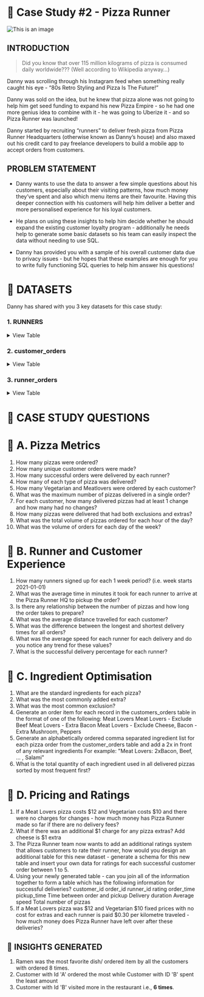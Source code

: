 # :ramen: Case Study #2 - Pizza Runner
![This is an image](https://8weeksqlchallenge.com/images/case-study-designs/2.png)
## INTRODUCTION
> Did you know that over 115 million kilograms of pizza is consumed daily worldwide??? (Well according to Wikipedia anyway…)

Danny was scrolling through his Instagram feed when something really caught his eye - “80s Retro Styling and Pizza Is The Future!”

Danny was sold on the idea, but he knew that pizza alone was not going to help him get seed funding to expand his new Pizza Empire - so he had one more genius idea to combine with it - he was going to Uberize it - and so Pizza Runner was launched!

Danny started by recruiting “runners” to deliver fresh pizza from Pizza Runner Headquarters (otherwise known as Danny’s house) and also maxed out his credit card to pay freelance developers to build a mobile app to accept orders from customers.
## PROBLEM STATEMENT
- Danny wants to use the data to answer a few simple questions about his customers, especially about their visiting patterns, how much money they’ve spent and also which menu items are their favourite. Having this deeper connection with his customers will help him deliver a better and more personalised experience for his loyal customers.

* He plans on using these insights to help him decide whether he should expand the existing customer loyalty program - additionally he needs help to generate some basic datasets so his team can easily inspect the data without needing to use SQL.

+ Danny has provided you with a sample of his overall customer data due to privacy issues - but he hopes that these examples are enough for you to write fully functioning SQL queries to help him answer his questions!

 # **:file_folder: DATASETS**
 Danny has shared with you 3 key datasets for this case study:
   ### **1. RUNNERS**

 <details><summary>
 View Table
 </summary>
The runners table shows the registration_date for each new runner

| runner_id	| | registration_date |
| --------- | | ----------------- |
|    1	    | |     2021-01-01    |
|    2	    | |     2021-01-03    |
|    3	    | |     2021-01-08    |
|    4	    | |     2021-01-15    |

 </details>
    
 ### **2. customer_orders**

 <details><summary>
 View Table
 </summary>
Customer pizza orders are captured in the customer_orders table with 1 row for each individual pizza that is part of the order.

The pizza_id relates to the type of pizza which was ordered whilst the exclusions are the ingredient_id values which should be removed from the pizza and the extras are the ingredient_id values which need to be added to the pizza.

Note that customers can order multiple pizzas in a single order with varying exclusions and extras values even if the pizza is the same type!

The exclusions and extras columns will need to be cleaned up before using them in your queries.

| order_id |	| customer_id |  | pizza_id |  | exclusions |  | extras |  | order_time |
| -------- |  | ----------- |  | -------- |  | ---------- |  | ------ |  | ---------- |
|    1	   |  |     101	    |  |     1		|  |            |  |        |  | 2021-01-01 18:05:02 |
|    2     |  |     101	    |  |     1    |  |            |  |        |  | 2021-01-01 19:00:52 |
|    3     |  |	    102	    |  |     1    |  |            |  |        |  | 2021-01-02 23:51:23 |
|    3	   |  |     102     |	 |     2    |  |            |  |   NaN  |	 | 2021-01-02 23:51:23 |
|    4	   |  |     103	    |  |     1	  |  |     4      |	 |	      |  | 2021-01-04 13:23:46 |
|    4	   |  |     103	    |  |     1	  |  |     4	 	  |  |        |  | 2021-01-04 13:23:46 |
|    4	   |  |     103	    |  |     2	  |  |     4	 	  |  |        |  | 2021-01-04 13:23:46 |
|    5	   |  |     104	    |  |     1	  |  |    null	  |  |   1	  |  | 2021-01-08 21:00:29 |
|    6	   |  |     101	    |  |     2    |	 |    null    |	 |  null  |	 | 2021-01-08 21:03:13 |
|    7	   |  |     105	    |  |     2    |	 |    null    |  |	 1	  |  | 2021-01-08 21:20:29 |
|    8	   |  |     102	    |  |     1    |	 |    null	  |  |  null	|  | 2021-01-09 23:54:33 |
|    9	   |  |     103	    |  |     1	  |  |     4	    |  |  1, 5	|  | 2021-01-10 11:22:59 |
|   10	   |  |     104     |	 |     1    |	 |    null	  |  |  null	|  | 2021-01-11 18:34:49 |
|   10	   |  |     104	    |  |     1    |  |	  2, 6	  |  |  1, 4	|  | 2021-01-11 18:34:49 |
 
 </details>
 
 ### **3. runner_orders**

 <details><summary>
 View Table
 </summary>
After each orders are received through the system - they are assigned to a runner - however not all orders are fully completed and can be cancelled by the restaurant or the customer.

The pickup_time is the timestamp at which the runner arrives at the Pizza Runner headquarters to pick up the freshly cooked pizzas. The distance and duration fields are related to how far and long the runner had to travel to deliver the order to the respective customer.

There are some known data issues with this table so be careful when using this in your queries - make sure to check the data types for each column in the schema SQL!
  
|  order_id |  | runner_id |  |     pickup_time     |  |	distance  |	 | duration   |	 |      cancellation       |
| --------- |  | --------- |  | ------------------- |  | ---------- |  | ---------- |  | ----------------------- |  
|     1     |	 |     1	   |  | 2021-01-01 18:15:34	|  |    20km	  |  | 32 minutes	|  |                         |
|     2     |	 |     1	   |  | 2021-01-01 19:10:54	|  |    20km    |	 | 27 minutes	|  |                         |
|     3     |  |     1     |	| 2021-01-03 00:12:37 |	 |    13.4km  |  | 20 mins	  |  |          NaN            |
|     4	    |  |     2     |	| 2021-01-04 13:53:03 |	 |    23.4	  |  |  40        |  |          NaN            |
|     5	    |  |     3	   |  | 2021-01-08 21:10:57 |	 |    10	    |  |  15        |  |          NaN            |
|     6	    |  |     3	   |  |        null	        |  |    null    |	 |  null      |	 | Restaurant Cancellation |
|     7	    |  |     2     |	| 2020-01-08 21:30:45	|  |    25km    |	 |  25mins	  |  |          null           |
|     8	    |  |     2     |	| 2020-01-10 00:15:02	|  |    23.4 km |	 |  15 minute |	 |          null           |
|     9	    |  |     2     |	|        null	        |  |    null	  |  |  null	    |  |  Customer Cancellation  |
|     10	  |  |     1     |	| 2020-01-11 18:50:20 |	 |    10km    |	 | 10minutes	|  |          null           |

 </details>

 # :speech_balloon: CASE STUDY QUESTIONS
 
  # :speech_balloon: A. Pizza Metrics
  
1. How many pizzas were ordered?
2. How many unique customer orders were made?
3. How many successful orders were delivered by each runner?
4. How many of each type of pizza was delivered?
5. How many Vegetarian and Meatlovers were ordered by each customer?
6. What was the maximum number of pizzas delivered in a single order?
7. For each customer, how many delivered pizzas had at least 1 change and how many had no changes?
8. How many pizzas were delivered that had both exclusions and extras?
9. What was the total volume of pizzas ordered for each hour of the day?
10. What was the volume of orders for each day of the week?

# :speech_balloon: B. Runner and Customer Experience

1. How many runners signed up for each 1 week period? (i.e. week starts 2021-01-01)
2. What was the average time in minutes it took for each runner to arrive at the Pizza Runner HQ to pickup the order?
3. Is there any relationship between the number of pizzas and how long the order takes to prepare?
4. What was the average distance travelled for each customer?
5. What was the difference between the longest and shortest delivery times for all orders?
6. What was the average speed for each runner for each delivery and do you notice any trend for these values?
7. What is the successful delivery percentage for each runner?

# :speech_balloon: C. Ingredient Optimisation

1. What are the standard ingredients for each pizza?
2. What was the most commonly added extra?
3. What was the most common exclusion?
4. Generate an order item for each record in the customers_orders table in the format of one of the following:
Meat Lovers
Meat Lovers - Exclude Beef
Meat Lovers - Extra Bacon
Meat Lovers - Exclude Cheese, Bacon - Extra Mushroom, Peppers
5. Generate an alphabetically ordered comma separated ingredient list for each pizza order from the customer_orders table and add a 2x in front of any relevant ingredients
For example: "Meat Lovers: 2xBacon, Beef, ... , Salami"
6. What is the total quantity of each ingredient used in all delivered pizzas sorted by most frequent first?

# :speech_balloon: D. Pricing and Ratings

1. If a Meat Lovers pizza costs $12 and Vegetarian costs $10 and there were no charges for changes - how much money has Pizza Runner made so far if there are no delivery fees?
2. What if there was an additional $1 charge for any pizza extras?
Add cheese is $1 extra
3. The Pizza Runner team now wants to add an additional ratings system that allows customers to rate their runner, how would you design an additional table for this new dataset - generate a schema for this new table and insert your own data for ratings for each successful customer order between 1 to 5.
4. Using your newly generated table - can you join all of the information together to form a table which has the following information for successful deliveries?
customer_id
order_id
runner_id
rating
order_time
pickup_time
Time between order and pickup
Delivery duration
Average speed
Total number of pizzas
5. If a Meat Lovers pizza was $12 and Vegetarian $10 fixed prices with no cost for extras and each runner is paid $0.30 per kilometre traveled - how much money does Pizza Runner have left over after these deliveries?
 
 ## **:dart: INSIGHTS GENERATED**
 1. Ramen was the most favorite dish/ ordered item by all the customers with ordered 8 times.
 2. Customer with Id 'A' ordered the most while Customer with ID 'B' spent the least amount
 3. Customer with Id 'B' visited more in the restaurant i.e., **6 times**.
